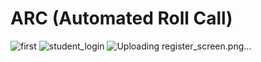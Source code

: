 # ARC (Automated Roll Call)

![first](https://github.com/dshreddy/ARC/assets/127737097/b62bf0d4-5f75-4e9e-9d96-0f496b0cdac6)
![student_login](https://github.com/dshreddy/ARC/assets/127737097/f07e07a5-d804-4000-abfd-9e73bf2cfb59)
![Uploading register_screen.png…]()

